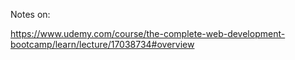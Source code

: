 
Notes on:

https://www.udemy.com/course/the-complete-web-development-bootcamp/learn/lecture/17038734#overview
